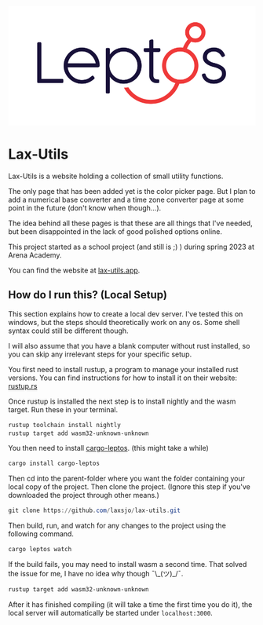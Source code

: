 <picture>
    <source srcset="https://raw.githubusercontent.com/leptos-rs/leptos/main/docs/logos/Leptos_logo_Solid_White.svg" media="(prefers-color-scheme: dark)">
    <img src="https://raw.githubusercontent.com/leptos-rs/leptos/main/docs/logos/Leptos_logo_RGB.svg" alt="Leptos Logo">
</picture>

# Lax-Utils

Lax-Utils is a website holding a collection of small utility functions.

The only page that has been added yet is the color picker page.
But I plan to add a numerical base converter and a time zone converter page
at some point in the future (don't know when though...).

The idea behind all these pages is that these are all things that I've needed,
but been disappointed in the lack of good polished options online.

This project started as a school project (and still is ;) ) during spring 2023 at Arena Academy.

You can find the website at [lax-utils.app](lax-utils.app).

## How do I run this? (Local Setup)

This section explains how to create a local dev server.
I've tested this on windows, but the steps should theoretically work on any os.
Some shell syntax could still be different though.

I will also assume that you have a blank computer without rust installed, so you
can skip any irrelevant steps for your specific setup.

You first need to install rustup, a program to manage your installed rust
versions. You can find instructions for how to install it on their website: [rustup.rs](https://rustup.rs/)

Once rustup is installed the next step is to install nightly and the wasm
target. Run these in your terminal.

```powershell
rustup toolchain install nightly
rustup target add wasm32-unknown-unknown
```

You then need to install [cargo-leptos](https://github.com/leptos-rs/cargo-leptos).
(this might take a while)

```powershell
cargo install cargo-leptos
```

Then cd into the parent-folder where you want the folder containing your local copy of the project.
Then clone the project. (Ignore this step if you've downloaded the project
through other means.)

```powershell
git clone https://github.com/laxsjo/lax-utils.git
```

Then build, run, and watch for any changes to the project using the following
command.

```powershell
cargo leptos watch
```

If the build fails, you may need to install wasm a second time. That solved the
issue for me, I have no idea why though ¯\\\_(ツ)\_/¯.

```powershell
rustup target add wasm32-unknown-unknown
```

After it has finished compiling (it will take a time the first time you do it),
the local server will automatically be started under `localhost:3000`.

<!-- ## Executing a Server on a Remote Machine Without the Toolchain

After running a `cargo leptos build --release` the minimum files needed are:

1. The server binary located in `target/server/release`
2. The `site` directory and all files within located in `target/site`

Copy these files to your remote server. The directory structure should be:

```text
leptos_start
site/
```

Set the following environment variables (updating for your project as needed):

```text
LEPTOS_OUTPUT_NAME="lax-utils"
LEPTOS_SITE_ROOT="site"
LEPTOS_SITE_PKG_DIR="pkg"
LEPTOS_SITE_ADDR="127.0.0.1:3000"
LEPTOS_RELOAD_PORT="3001"
```

Finally, run the server binary. -->

<!-- potential logo? https://www.flaticon.com/free-icon/fish_3162099?term=salmon&related_id=3162099 -->
